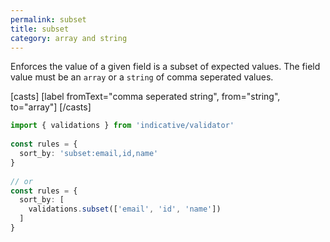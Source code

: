 ```yaml
---
permalink: subset
title: subset
category: array and string
---
```


Enforces the value of a given field is a subset of expected values. The
field value must be an `array` or a `string` of comma seperated values.
 
[casts]
  [label fromText="comma seperated string", from="string", to="array"]
[/casts]
 
```ts
import { validations } from 'indicative/validator'
 
const rules = {
  sort_by: 'subset:email,id,name'
}
 
// or
const rules = {
  sort_by: [
    validations.subset(['email', 'id', 'name'])
  ]
}
```